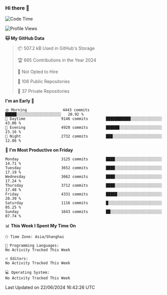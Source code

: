 ### Hi there 👋

<!--
**qbosen/qbosen** is a ✨ _special_ ✨ repository because its `README.md` (this file) appears on your GitHub profile.

Here are some ideas to get you started:

- 🔭 I’m currently working on ...
- 🌱 I’m currently learning ...
- 👯 I’m looking to collaborate on ...
- 🤔 I’m looking for help with ...
- 💬 Ask me about ...
- 📫 How to reach me: ...
- 😄 Pronouns: ...
- ⚡ Fun fact: ...
-->

<!--START_SECTION:waka-->
![Code Time](http://img.shields.io/badge/Code%20Time-2%2C111%20hrs%2036%20mins-blue)

![Profile Views](http://img.shields.io/badge/Profile%20Views-8-blue)

**🐱 My GitHub Data** 

> 📦 507.2 kB Used in GitHub's Storage 
 > 
> 🏆 665 Contributions in the Year 2024
 > 
> 🚫 Not Opted to Hire
 > 
> 📜 106 Public Repositories 
 > 
> 🔑 37 Private Repositories 
 > 
**I'm an Early 🐤** 

```text
🌞 Morning                4443 commits        █████░░░░░░░░░░░░░░░░░░░░   20.92 % 
🌆 Daytime                9146 commits        ███████████░░░░░░░░░░░░░░   43.06 % 
🌃 Evening                4920 commits        ██████░░░░░░░░░░░░░░░░░░░   23.16 % 
🌙 Night                  2732 commits        ███░░░░░░░░░░░░░░░░░░░░░░   12.86 % 
```
📅 **I'm Most Productive on Friday** 

```text
Monday                   3125 commits        ████░░░░░░░░░░░░░░░░░░░░░   14.71 % 
Tuesday                  3652 commits        ████░░░░░░░░░░░░░░░░░░░░░   17.19 % 
Wednesday                3662 commits        ████░░░░░░░░░░░░░░░░░░░░░   17.24 % 
Thursday                 3712 commits        ████░░░░░░░░░░░░░░░░░░░░░   17.48 % 
Friday                   4331 commits        █████░░░░░░░░░░░░░░░░░░░░   20.39 % 
Saturday                 1116 commits        █░░░░░░░░░░░░░░░░░░░░░░░░   05.25 % 
Sunday                   1643 commits        ██░░░░░░░░░░░░░░░░░░░░░░░   07.74 % 
```


📊 **This Week I Spent My Time On** 

```text
🕑︎ Time Zone: Asia/Shanghai

💬 Programming Languages: 
No Activity Tracked This Week

🔥 Editors: 
No Activity Tracked This Week

💻 Operating System: 
No Activity Tracked This Week
```


 Last Updated on 22/06/2024 16:42:26 UTC
<!--END_SECTION:waka-->
